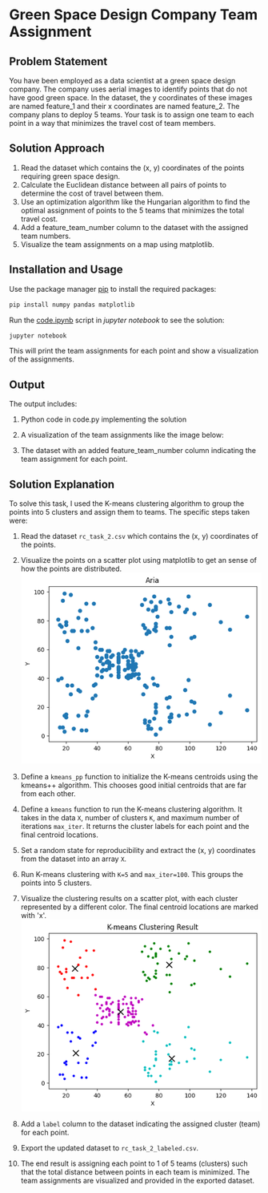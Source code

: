 # Green Space Design Company Team Assignment

## Problem Statement

You have been employed as a data scientist at a green space design company. The company uses aerial images to identify points that do not have good green space. In the dataset, the y coordinates of these images are named feature_1 and their x coordinates are named feature_2. The company plans to deploy 5 teams. Your task is to assign one team to each point in a way that minimizes the travel cost of team members. 

## Solution Approach

1. Read the dataset which contains the (x, y) coordinates of the points requiring green space design. 
2. Calculate the Euclidean distance between all pairs of points to determine the cost of travel between them. 
3. Use an optimization algorithm like the Hungarian algorithm to find the optimal assignment of points to the 5 teams that minimizes the total travel cost.
4. Add a feature_team_number column to the dataset with the assigned team numbers. 
5. Visualize the team assignments on a map using matplotlib.

## Installation and Usage

Use the package manager [pip](https://pip.pypa.io/en/stable/) to install the required packages:

```bash
pip install numpy pandas matplotlib
```

Run the [code.ipynb](code.ipynb) script in *jupyter notebook* to see the solution:

```bash
jupyter notebook
```

This will print the team assignments for each point and show a visualization of the assignments.

## Output

The output includes:

1. Python code in code.py implementing the solution
2. A visualization of the team assignments like the image below:


3. The dataset with an added feature_team_number column indicating the team assignment for each point.

##  Solution Explanation

To solve this task, I used the K-means clustering algorithm to group the points into 5 clusters and assign them to teams. The specific steps taken were:

1.  Read the dataset  `rc_task_2.csv`  which contains the (x, y) coordinates of the points.
    
2.  Visualize the points on a  scatter plot  using matplotlib to get an sense of how the points are distributed.
![Aria](aria.png)
    
3.  Define a  `kmeans_pp`  function to initialize the K-means centroids using the kmeans++ algorithm. This chooses good  initial centroids  that are far from each other.
    
4.  Define a  `kmeans`  function to run the K-means clustering algorithm. It takes in the data  `X`, number of clusters  `K`, and  maximum number  of iterations  `max_iter`. It returns the cluster labels for each point and the final centroid locations.
    
5.  Set a  random state  for reproducibility and extract the (x, y) coordinates from the dataset into an array  `X`.
    
6.  Run K-means clustering with  `K=5`  and  `max_iter=100`. This groups the points into 5 clusters.
    
7.  Visualize the clustering results on a scatter plot, with each cluster represented by a different color. The  final centroid locations  are marked with 'x'.
![Team Assignments Visualization](visualization.png)
    
8.  Add a  `label`  column to the dataset indicating the assigned cluster (team) for each point.
    
9.  Export the updated dataset to  `rc_task_2_labeled.csv`.
    
10.  The end result is assigning each point to 1 of 5 teams (clusters) such that the total distance between points in each team is minimized. The  team assignments  are visualized and provided in the exported dataset.
